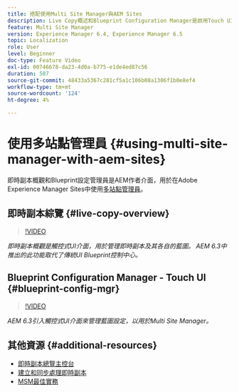 ```yaml
---
title: 搭配使用Multi Site Manager與AEM Sites
description: Live Copy概述和Blueprint Configuration Manager是啟用Touch UI的介面，可搭配多站點管理員使用。
feature: Multi Site Manager
version: Experience Manager 6.4, Experience Manager 6.5
topic: Localization
role: User
level: Beginner
doc-type: Feature Video
exl-id: 00746678-da23-4d0a-b775-e1de4ed87c56
duration: 507
source-git-commit: 48433a5367c281cf5a1c106b08a1306f1b0e8ef4
workflow-type: tm+mt
source-wordcount: '124'
ht-degree: 4%

---
```


# 使用多站點管理員 {#using-multi-site-manager-with-aem-sites}

即時副本概觀和Blueprint設定管理員是AEM作者介面，用於在Adobe Experience Manager Sites中使用[多站點管理員](https://experienceleague.adobe.com/docs/experience-manager-cloud-service/content/sites/administering/reusing-content/msm-and-translation.html)。

## 即時副本綜覽 {#live-copy-overview}

>[!VIDEO](https://video.tv.adobe.com/v/17054?quality=12&learn=on)

*即時副本概觀是觸控式UI介面，用於管理即時副本及其各自的藍圖。 AEM 6.3中推出的此功能取代了傳統UI Blueprint控制中心。*

## Blueprint Configuration Manager - Touch UI {#blueprint-config-mgr}

>[!VIDEO](https://video.tv.adobe.com/v/17056?quality=12&learn=on)

*AEM 6.3引入觸控式UI介面來管理藍圖設定，以用於Multi Site Manager。*

## 其他資源 {#additional-resources}

* [即時副本總覽主控台](https://helpx.adobe.com/experience-manager/6-5/sites/administering/using/msm-livecopy-overview.html)
* [建立和同步處理即時副本](https://helpx.adobe.com/experience-manager/6-5/sites/administering/using/msm-livecopy.html)
* [MSM最佳實務](https://helpx.adobe.com/experience-manager/6-5/sites/administering/using/msm-best-practices.html)
